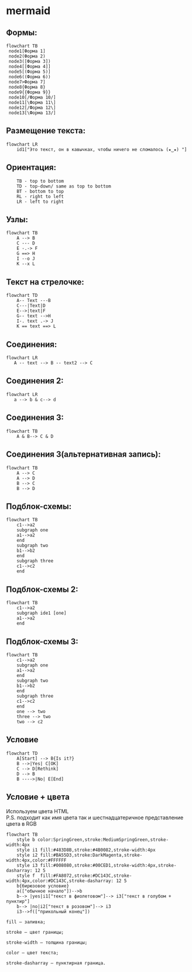  # mermaid  
 ## Формы:
  
 ```mermaid
flowchart TB
  node1[Форма 1]  
  node2(Форма 2)
  node3([Форма 3])
  node4[[Форма 4]]
  node5[(Форма 5)]
  node6((Форма 6))
  node7>Форма 7]
  node8{Форма 8}
  node9{{Форма 9}}
  node10[/Форма 10/]
  node11[\Форма 11\]
  node12[/Форма 12\]
  node13[\Форма 13/]
```
## Размещение текста:  

```mermaid
flowchart LR
    id1["Это текст, он в кавычках, чтобы ничего не сломалось (★‿★) "]  
```
## Ориентация:  
```    
    TB - top to bottom
    TD - top-down/ same as top to bottom
    BT - bottom to top
    RL - right to left
    LR - left to right
```

## Узлы:  

```mermaid
flowchart TB
    А --> B
    C --- D
    E -.-> F
    G ==> H
    I --o J
    K --x L
```
## Текст на стрелочке:  

```mermaid
flowchart TD
    A-- Text ---B
    C---|Text|D 
    E-->|text|F 
    G-- text -->H 
    I-. text .-> J 
    K == text ==> L
```
## Cоединения:  
```mermaid
flowchart LR
   A -- text --> B -- text2 --> C
```
## Cоединения 2:  
```mermaid
flowchart LR
   a --> b & c--> d
```
## Cоединения 3:  
```mermaid
flowchart TB
    A & B--> C & D
```
## Cоединения 3(альтернативная запись):  
```mermaid
flowchart TB
    A --> C
    A --> D
    B --> C
    B --> D
```
## Подблок-схемы:
```mermaid
flowchart TB
    c1-->a2
    subgraph one
    a1-->a2
    end
    subgraph two
    b1-->b2
    end
    subgraph three
    c1-->c2
    end
```
## Подблок-схемы 2:  
```mermaid
flowchart TB
    c1-->a2
    subgraph ide1 [one]
    a1-->a2
    end
```
## Подблок-схемы 3:  
```mermaid
flowchart TB
    c1-->a2
    subgraph one
    a1-->a2
    end
    subgraph two
    b1-->b2
    end
    subgraph three
    c1-->c2
    end
    one --> two
    three --> two
    two --> c2
```
## Условие  
```mermaid  
flowchart TD
    A[Start] --> B{Is it?}
    B -->|Yes| C[OK]
    C --> D[Rethink]
    D --> B
    B ---->|No| E[End]
```
## Условие + цвета   
Используем цвета HTML  
P.S. подходит как имя цвета так и шестнадцатеричное представление цвета в RGB
```mermaid
flowchart TB
    style b color:SpringGreen,stroke:MediumSpringGreen,stroke-width:4px
    style i1 fill:#483D8B,stroke:#4B0082,stroke-width:4px
    style i2 fill:#BA55D3,stroke:DarkMagenta,stroke-width:4px,color:#FFFFFF
    style i3 fill:#008080,stroke:#00CED1,stroke-width:4px,stroke-dasharray: 12 5
    style f  fill:#FA8072,stroke:#DC143C,stroke-width:4px,color:#DC143C,stroke-dasharray: 12 5
    b{бирюзовое условие}
    a(["обычное начало"])-->b
    b--> |yes|i1["текст в фиолетовом"]--> i3["текст в голубом + пунктир"]
    b--> |no|i2["текст в розовом"]--> i3
    i3-->f(["прикольный конец"])
```  
    fill — заливка;

    stroke — цвет границы;

    stroke-width — толщина границы;

    color — цвет текста;

    stroke-dasharray — пунктирная граница.

